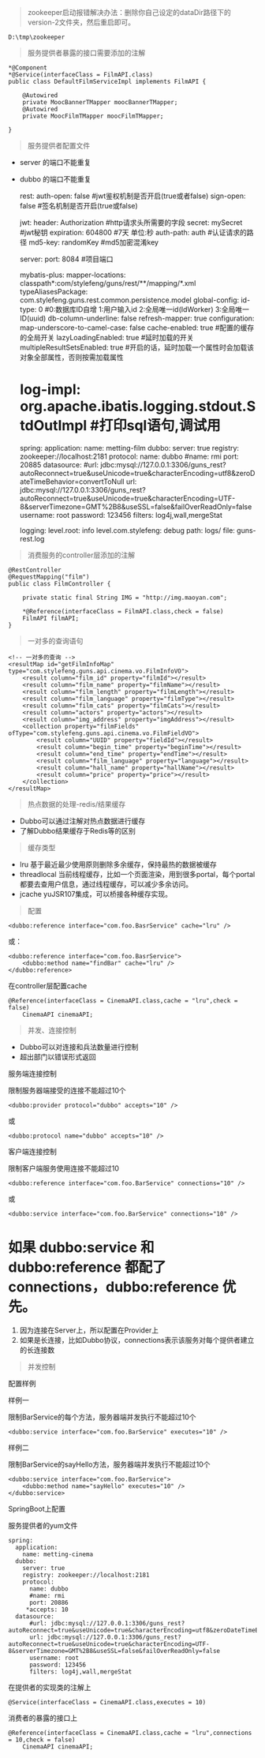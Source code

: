 > zookeeper启动报错解决办法：删除你自己设定的dataDir路径下的version-2文件夹，然后重启即可。

    D:\tmp\zookeeper



> 服务提供者暴露的接口需要添加的注解

    *@Component
    *@Service(interfaceClass = FilmAPI.class)
    public class DefaultFilmServiceImpl implements FilmAPI {
    
        @Autowired
        private MoocBannerTMapper moocBannerTMapper;
        @Autowired
        private MoocFilmTMapper moocFilmTMapper;
        
    }

> 服务提供者配置文件

- server 的端口不能重复
- dubbo 的端口不能重复

    rest:
      auth-open: false #jwt鉴权机制是否开启(true或者false)
      sign-open: false #签名机制是否开启(true或false)
    
    jwt:
      header: Authorization   #http请求头所需要的字段
      secret: mySecret        #jwt秘钥
      expiration: 604800      #7天 单位:秒
      auth-path: auth         #认证请求的路径
      md5-key: randomKey      #md5加密混淆key
    
    server:
      port: 8084 #项目端口
    
    mybatis-plus:
      mapper-locations: classpath*:com/stylefeng/guns/rest/**/mapping/*.xml
      typeAliasesPackage: com.stylefeng.guns.rest.common.persistence.model
      global-config:
        id-type: 0  #0:数据库ID自增   1:用户输入id  2:全局唯一id(IdWorker)  3:全局唯一ID(uuid)
        db-column-underline: false
        refresh-mapper: true
      configuration:
        map-underscore-to-camel-case: false
        cache-enabled: true #配置的缓存的全局开关
        lazyLoadingEnabled: true #延时加载的开关
        multipleResultSetsEnabled: true #开启的话，延时加载一个属性时会加载该对象全部属性，否则按需加载属性
    #    log-impl: org.apache.ibatis.logging.stdout.StdOutImpl #打印sql语句,调试用
    
    spring:
      application:
        name: metting-film
      dubbo:
        server: true
        registry: zookeeper://localhost:2181
        protocol:
          name: dubbo
          #name: rmi
          port: 20885
      datasource:
          #url: jdbc:mysql://127.0.0.1:3306/guns_rest?autoReconnect=true&useUnicode=true&characterEncoding=utf8&zeroDateTimeBehavior=convertToNull
          url: jdbc:mysql://127.0.0.1:3306/guns_rest?autoReconnect=true&useUnicode=true&characterEncoding=UTF-8&serverTimezone=GMT%2B8&useSSL=false&failOverReadOnly=false
          username: root
          password: 123456
          filters: log4j,wall,mergeStat
    
    logging:
      level.root: info
      level.com.stylefeng: debug
      path: logs/
      file: guns-rest.log

> 消费服务的controller层添加的注解

    @RestController
    @RequestMapping("film")
    public class FilmController {
    
        private static final String IMG = "http://img.maoyan.com";
    
        *@Reference(interfaceClass = FilmAPI.class,check = false)
        FilmAPI filmAPI;
    }

> 一对多的查询语句

    <!-- 一对多的查询 -->
    <resultMap id="getFilmInfoMap" type="com.stylefeng.guns.api.cinema.vo.FilmInfoVO">
        <result column="film_id" property="filmId"></result>
        <result column="film_name" property="filmName"></result>
        <result column="film_length" property="filmLength"></result>
        <result column="film_language" property="filmType"></result>
        <result column="film_cats" property="filmCats"></result>
        <result column="actors" property="actors"></result>
        <result column="img_address" property="imgAddress"></result>
        <collection property="filmFields" ofType="com.stylefeng.guns.api.cinema.vo.FilmFieldVO">
            <result column="UUID" property="fieldId"></result>
            <result column="begin_time" property="beginTime"></result>
            <result column="end_time" property="endTime"></result>
            <result column="film_language" property="language"></result>
            <result column="hall_name" property="hallName"></result>
            <result column="price" property="price"></result>
        </collection>
    </resultMap>

> 热点数据的处理-redis/结果缓存

- Dubbo可以通过注解对热点数据进行缓存
- 了解Dubbo结果缓存于Redis等的区别

> 缓存类型

- lru 基于最近最少使用原则删除多余缓存，保持最热的数据被缓存
- threadlocal 当前线程缓存，比如一个页面渲染，用到很多portal，每个portal都要去查用户信息，通过线程缓存，可以减少多余访问。
- jcache yuJSR107集成，可以桥接各种缓存实现。

> 配置

    <dubbo:reference interface="com.foo.BasrService" cache="lru" />

或：

    <dubbo:reference interface="com.foo.BasrService">
    	<dubbo:method name="findBar" cache="lru" />
    </dubbo:reference>

在controller层配置cache

    @Reference(interfaceClass = CinemaAPI.class,cache = "lru",check = false)
        CinemaAPI cinemaAPI;



> 并发、连接控制

- Dubbo可以对连接和兵法数量进行控制
- 超出部门以错误形式返回

服务端连接控制

限制服务器端接受的连接不能超过10个

    <dubbo:provider protocol="dubbo" accepts="10" />

或

    <dubbo:protocol name="dubbo" accepts="10" />

客户端连接控制

限制客户端服务使用连接不能超过10

    <dubbo:reference interface="com.foo.BarService" connections="10" />

或

    <dubbo:service interface="com.foo.BarService" connections="10" />

# 如果 dubbo:service 和dubbo:reference 都配了connections，dubbo:reference   优先。

1. 因为连接在Server上，所以配置在Provider上
2. 如果是长连接，比如Dubbo协议，connections表示该服务对每个提供者建立的长连接数

> 并发控制

配置样例

样例一

限制BarService的每个方法，服务器端并发执行不能超过10个

    <dubbo:service interface="com.foo.BarService" executes="10" />

样例二

限制BarService的sayHello方法，服务器端并发执行不能超过10个

    <dubbo:service interface="com.foo.BarService">
    	<dubbo:method name="sayHello" executes="10" />
    </dubbo:service>

SpringBoot上配置

服务提供者的yum文件

    spring:
      application:
        name: metting-cinema
      dubbo:
        server: true
        registry: zookeeper://localhost:2181
        protocol:
          name: dubbo
          #name: rmi
          port: 20886
         *accepts: 10
      datasource:
          #url: jdbc:mysql://127.0.0.1:3306/guns_rest?autoReconnect=true&useUnicode=true&characterEncoding=utf8&zeroDateTimeBehavior=convertToNull
          url: jdbc:mysql://127.0.0.1:3306/guns_rest?autoReconnect=true&useUnicode=true&characterEncoding=UTF-8&serverTimezone=GMT%2B8&useSSL=false&failOverReadOnly=false
          username: root
          password: 123456
          filters: log4j,wall,mergeStat

在提供者的实现类的注解上

    @Service(interfaceClass = CinemaAPI.class,executes = 10)

消费者的暴露的接口上

    @Reference(interfaceClass = CinemaAPI.class,cache = "lru",connections = 10,check = false)
        CinemaAPI cinemaAPI;








